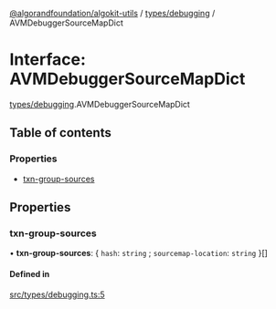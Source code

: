 [@algorandfoundation/algokit-utils](../README.md) / [types/debugging](../modules/types_debugging.md) / AVMDebuggerSourceMapDict

# Interface: AVMDebuggerSourceMapDict

[types/debugging](../modules/types_debugging.md).AVMDebuggerSourceMapDict

## Table of contents

### Properties

- [txn-group-sources](types_debugging.AVMDebuggerSourceMapDict.md#txn-group-sources)

## Properties

### txn-group-sources

• **txn-group-sources**: \{ `hash`: `string` ; `sourcemap-location`: `string`  }[]

#### Defined in

[src/types/debugging.ts:5](https://github.com/algorandfoundation/algokit-utils-ts/blob/main/src/types/debugging.ts#L5)
